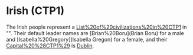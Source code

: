 # Irish (CTP1)

The Irish people represent a [List%20of%20civilizations%20in%20CTP1](civilization) in "". Their default leader names are [Brian%20Boru](Brian Boru) for a male and [Isabella%20Gregory](Isabella Gregon) for a female, and their [Capital%20%28CTP1%29](capital) is [Dublin](Dublin).